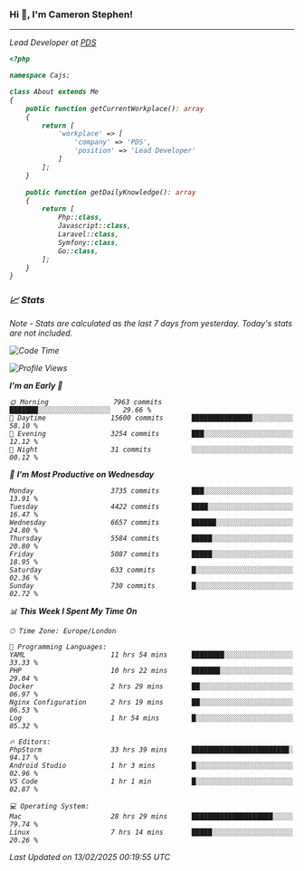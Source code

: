### Hi 👋, I'm Cameron Stephen!
<hr>
<p><em>Lead Developer at <a href="https://prindatasolutions.co.uk">PDS</a></p>


```php
<?php

namespace Cajs;

class About extends Me
{
    public function getCurrentWorkplace(): array
    {
        return [
            'workplace' => [
                'company' => 'PDS',
                'position' => 'Lead Developer'
            ]
        ];
    }

    public function getDailyKnowledge(): array
    {
        return [
            Php::class,
            Javascript::class,
            Laravel::class,
            Symfony::class,
            Go::class,
        ];
    }
}
```

### 📈 Stats
<p><em>Note - Stats are calculated as the last 7 days from yesterday. Today's stats are not included.</em></p>


<!--START_SECTION:waka-->
![Code Time](http://img.shields.io/badge/Code%20Time-4%2C301%20hrs%2054%20mins-blue)

![Profile Views](http://img.shields.io/badge/Profile%20Views-0-blue)

**I'm an Early 🐤** 

```text
🌞 Morning                7963 commits        ███████░░░░░░░░░░░░░░░░░░   29.66 % 
🌆 Daytime                15600 commits       ███████████████░░░░░░░░░░   58.10 % 
🌃 Evening                3254 commits        ███░░░░░░░░░░░░░░░░░░░░░░   12.12 % 
🌙 Night                  31 commits          ░░░░░░░░░░░░░░░░░░░░░░░░░   00.12 % 
```
📅 **I'm Most Productive on Wednesday** 

```text
Monday                   3735 commits        ███░░░░░░░░░░░░░░░░░░░░░░   13.91 % 
Tuesday                  4422 commits        ████░░░░░░░░░░░░░░░░░░░░░   16.47 % 
Wednesday                6657 commits        ██████░░░░░░░░░░░░░░░░░░░   24.80 % 
Thursday                 5584 commits        █████░░░░░░░░░░░░░░░░░░░░   20.80 % 
Friday                   5087 commits        █████░░░░░░░░░░░░░░░░░░░░   18.95 % 
Saturday                 633 commits         █░░░░░░░░░░░░░░░░░░░░░░░░   02.36 % 
Sunday                   730 commits         █░░░░░░░░░░░░░░░░░░░░░░░░   02.72 % 
```


📊 **This Week I Spent My Time On** 

```text
🕑︎ Time Zone: Europe/London

💬 Programming Languages: 
YAML                     11 hrs 54 mins      ████████░░░░░░░░░░░░░░░░░   33.33 % 
PHP                      10 hrs 22 mins      ███████░░░░░░░░░░░░░░░░░░   29.04 % 
Docker                   2 hrs 29 mins       ██░░░░░░░░░░░░░░░░░░░░░░░   06.97 % 
Nginx Configuration      2 hrs 19 mins       ██░░░░░░░░░░░░░░░░░░░░░░░   06.53 % 
Log                      1 hr 54 mins        █░░░░░░░░░░░░░░░░░░░░░░░░   05.32 % 

🔥 Editors: 
PhpStorm                 33 hrs 39 mins      ████████████████████████░   94.17 % 
Android Studio           1 hr 3 mins         █░░░░░░░░░░░░░░░░░░░░░░░░   02.96 % 
VS Code                  1 hr 1 min          █░░░░░░░░░░░░░░░░░░░░░░░░   02.87 % 

💻 Operating System: 
Mac                      28 hrs 29 mins      ████████████████████░░░░░   79.74 % 
Linux                    7 hrs 14 mins       █████░░░░░░░░░░░░░░░░░░░░   20.26 % 
```


 Last Updated on 13/02/2025 00:19:55 UTC
<!--END_SECTION:waka-->
